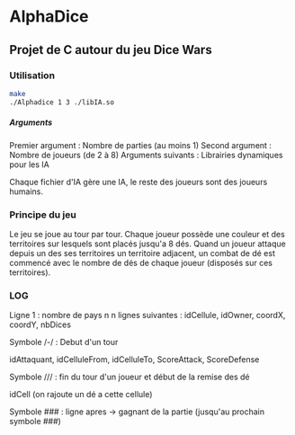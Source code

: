 # AlphaDice

## Projet de C autour du jeu Dice Wars

### Utilisation

```bash
make
./Alphadice 1 3 ./libIA.so
```
##### Arguments

Premier argument : Nombre de parties (au moins 1)
Second argument : Nombre de joueurs (de 2 à 8)
Arguments suivants : Librairies dynamiques pour les IA

Chaque fichier d'IA gère une IA, le reste des joueurs sont des joueurs humains.

### Principe du jeu

Le jeu se joue au tour par tour.
Chaque joueur possède une couleur et des territoires sur lesquels sont placés jusqu'a 8 dés.
Quand un joueur attaque depuis un des ses territoires un territoire adjacent, un combat de dé est commencé avec le nombre de dés de chaque joueur (disposés sur ces territoires).

### LOG

Ligne 1 : nombre de pays n
n lignes suivantes : idCellule, idOwner, coordX, coordY, nbDices

Symbole /-/ : Debut d'un tour

  idAttaquant, idCelluleFrom, idCelluleTo, ScoreAttack, ScoreDefense

Symbole /// : fin du tour d'un joueur et début de la remise des dé

  idCell (on rajoute un dé a cette cellule)

Symbole ### : ligne apres -> gagnant de la partie (jusqu'au prochain symbole ###)
